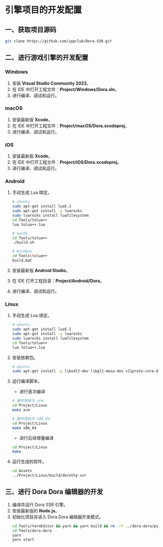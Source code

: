 # 引擎项目的开发配置

## 一、获取项目源码

```sh
git clone https://github.com/ippclub/Dora-SSR.git
```

## 二、进行游戏引擎的开发配置

### Windows

1. 安装 **Visual Studio Community 2022**。
2. 在 IDE 中打开工程文件：**Project/Windows/Dora.sln**。
3. 进行编译、调试和运行。

### macOS

1. 安装最新版 **Xcode**。
2. 在 IDE 中打开工程文件：**Project/macOS/Dora.xcodeproj**。
3. 进行编译、调试和运行。

### iOS

1. 安装最新版 **Xcode**。
2. 在 IDE 中打开工程文件：**Project/iOS/Dora.xcodeproj**。
3. 进行编译、调试和运行。

### Android

1. 手动生成 Lua 绑定。
   ```sh
   # ubuntu
   sudo apt-get install lua5.1
   sudo apt-get install -y luarocks
   sudo luarocks install luafilesystem
   cd Tools/tolua++
   lua tolua++.lua

   # macOS
   cd Tools/tolua++
   ./build.sh

   # Windows
   cd Tools\tolua++
   build.bat
   ```



2. 安装最新版 **Android Studio**。
3. 在 IDE 打开工程目录：**Project/Android/Dora**。
4. 进行编译、调试和运行。

### Linux

1. 手动生成 Lua 绑定。
   ```sh
   # ubuntu
   sudo apt-get install lua5.1
   sudo apt-get install -y luarocks
   sudo luarocks install luafilesystem
   cd Tools/tolua++
   lua tolua++.lua
   ```
2. 安装依赖包。
   ```sh
   # ubuntu
   sudo apt-get install -y libsdl2-dev libgl1-mesa-dev x11proto-core-dev libx11-dev
   ```
3. 运行编译脚本。
   * 进行首次编译
   ```sh
   # 硬件架构为 arm
   cd Project/Linux
   make arm

   # 硬件架构为 x86_64
   cd Project/Linux
   make x86_64
   ```

   * 进行后续增量编译
   ```sh
   cd Project/Linux
   make
   ```
4. 运行生成的软件。
   ```sh
   cd Assets
   ../Project/Linux/build/dorothy-ssr
   ```


## 三、进行 Dora Dora 编辑器的开发

1. 编译并运行 Dora SSR 引擎。
2. 安装最新版的 **Node.js**。
3. 初始化项目并进入 Dora Dora 编辑器开发模式。
   ```sh
   cd Tools/YarnEditor && yarn && yarn build && rm -rf ../dora-dora/public/yarn-editor && mv dist ../dora-dora/public/yarn-editor && cd ../..
   cd Tools/dora-dora
   yarn
   yarn start
   ```
